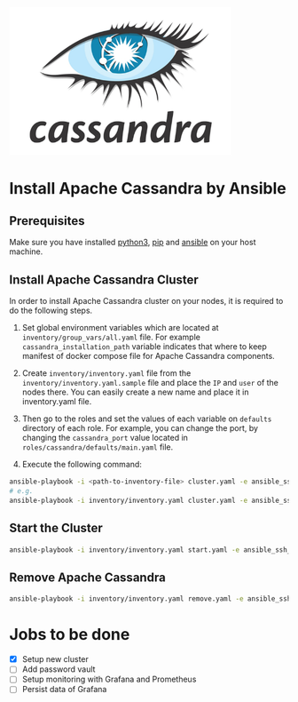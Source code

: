 <img width="400px" src="image/cassandra.png">

# Install Apache Cassandra by Ansible

## Prerequisites

Make sure you have installed [python3](https://www.python.org/downloads/), [pip](https://pip.pypa.io/en/stable/installation/) and [ansible](https://pypi.org/project/ansible/) on your host machine.

## Install Apache Cassandra Cluster

In order to install Apache Cassandra cluster on your nodes, it is required to do the following steps.
1. Set global environment variables which are located at `inventory/group_vars/all.yaml` file. For example `cassandra_installation_path` variable indicates that where to keep manifest of docker compose file for Apache Cassandra components.

2. Create `inventory/inventory.yaml` file from the `inventory/inventory.yaml.sample` file and place the `IP` and `user` of the nodes there. You can easily create a new name and place it in inventory.yaml‍ file.


3. Then go to the roles and set the values of each variable on `defaults` directory of each role. For example, you can change the port, by changing the `cassandra_port` value located in `roles/cassandra/defaults/main.yaml` file.

4. Execute the following command:
  ```bash
  ansible-playbook -i <path-to-inventory-file> cluster.yaml -e ansible_ssh_port=8822 -v -b -kK
  # e.g.
  ansible-playbook -i inventory/inventory.yaml cluster.yaml -e ansible_ssh_port=8822 -v -b -kK
  ```

## Start the Cluster
```bash
ansible-playbook -i inventory/inventory.yaml start.yaml -e ansible_ssh_port=8822 -v -b -kK
```
## Remove Apache Cassandra
```bash
ansible-playbook -i inventory/inventory.yaml remove.yaml -e ansible_ssh_port=8822 -v -b -kK
```
# Jobs to be done

- [X] Setup new cluster
- [ ] Add password vault 
- [ ] Setup monitoring with Grafana and Prometheus
- [ ] Persist data of Grafana 
